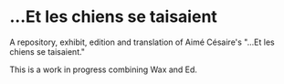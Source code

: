 # ...Et les chiens se taisaient


A repository, exhibit, edition and translation of Aimé Césaire's "...Et les chiens se taisaient."

This is a work in progress combining Wax and Ed.

